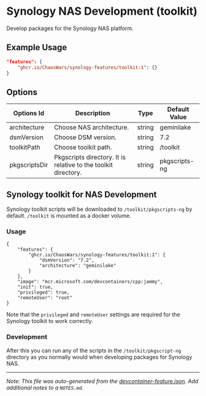 
# Synology NAS Development (toolkit)

Develop packages for the Synology NAS platform.

## Example Usage

```json
"features": {
    "ghcr.io/ChaosWars/synology-features/toolkit:1": {}
}
```

## Options

| Options Id | Description | Type | Default Value |
|-----|-----|-----|-----|
| architecture | Choose NAS architecture. | string | geminilake |
| dsmVersion | Choose DSM version. | string | 7.2 |
| toolkitPath | Choose toolkit path. | string | /toolkit |
| pkgscriptsDir | Pkgscripts directory. It is relative to the toolkit directory. | string | pkgscripts-ng |

## Synology toolkit for NAS Development

Synology toolkit scripts will be downloaded to `/toolkit/pkgscripts-ng` by default. `/toolkit` is mounted as a docker volume.

### Usage

```jsonc
{
    "features": {
        "ghcr.io/ChaosWars/synology-features/toolkit:1": {
            "dsmVersion": "7.2",
            "architecture": "geminilake"
        }
    },
    "image": "mcr.microsoft.com/devcontainers/cpp:jammy",
    "init": true,
    "privileged": true,
    "remoteUser": "root"
}
```

Note that the `privileged` and `remoteUser` settings are required for the Synology toolkit to work correctly.

### Development

After this you can run any of the scripts in the `/toolkit/pkgscript-ng` directory as you normally would when developing packages for Synology NAS.


---

_Note: This file was auto-generated from the [devcontainer-feature.json](https://github.com/ChaosWars/synology-features/blob/main/src/toolkit/devcontainer-feature.json).  Add additional notes to a `NOTES.md`._
